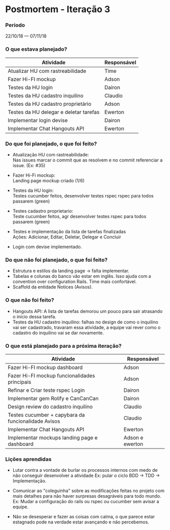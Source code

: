 # Postmortem - Iteração 3

### Período
22/10/18 — 07/11/18

### O que estava planejado?

| Atividade | Responsável |
|-|-|
| Atualizar HU com rastreabilidade | Time |
| Fazer Hi-FI mockup | Adson |
| Testes da HU login | Dairon |
| Testes da HU cadastro inquilino | Claudio |
| Testes da HU cadastro proprietário | Adson |
| Testes da HU delegar e deletar tarefas | Ewerton |
| Implementar login devise | Dairon |
| Implementar Chat Hangouts API | Ewerton |

### Do que foi planejado, o que foi feito?  

* Atualização HU com rastreabilidade:    
  Nas issues marcar o commit que as resolvem e no commit referenciar a issue. (Ex: #35)

* Fazer Hi-Fi mockup:   
  Landing page mockup criado (1/6) 

* Testes da HU login:   
  Testes cucumber feitos, desenvolver testes rspec rspec para todos passarem (green)

* Testes cadastro proprietario:   
  Teste cucumber feitos, agr desenvolver testes rspec para todos passarem (green)
  
* Testes e implementação da lista de tarefas finalizadas   
  Ações: Adicionar, Editar, Deletar, Delegar e Concluir

* Login com devise implementado.   

### Do que não foi planejado, o que foi feito? 
 
 * Estrutura e estilos da landing page -> falta implementar.  
 * Tabelas e colunas do banco vão estar em inglês. Isso ajuda com a convention over configuration Rails. Time mais confortável.
 * Scaffold da entidade Notices (Avisos).
 
### O que não foi feito?

 * Hangouts API: A lista de tarefas demorou um pouco para sair atrasando o início dessa tarefa.
 * Testes da HU cadastro inquilino: falhas no design de como o inquilino vai ser cadastrado, travaram essa atividade, a equipe vai rever como o cadastro do inquilino vai se dar novamente.
 

### O que está planejado para a próxima iteração? 

| Atividade | Responsável |
|-|-|
| Fazer Hi-FI mockup dashboard | Adson |
| Fazer Hi-FI mockup funcionalidades principais | Adson |
| Refinar e Criar teste rspec Login | Dairon |
| Implementar gem Rolify e CanCanCan | Dairon |
| Design review do cadastro inquilino | Claudio |
| Testes cucumber + capybara da funcionalidade Avisos | Claudio |
| Implementar Chat Hangouts API | Ewerton |
| Implementar mockups landing page e dashboard | Adson e ewerton |

### Lições aprendidas  

* Lutar contra a vontade de burlar os processos internos com medo de não conseguir desenvolver a atividade Ex: pular o ciclo BDD -> TDD -> Implementação.

* Comunicar ao "coleguinha" sobre as modificações feitas no projeto com mais detalhes para não haver surpresas desagráveis para todo mundo. Ex: Mudar a configuração do rails ou rspec ou cucumber sem avisar a equipe.
               
* Não se desesperar e fazer as coisas com calma, o que parece estar estagnado pode na verdade estar avançando e não percebemos.


